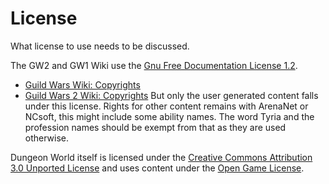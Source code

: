 # License

What license to use needs to be discussed.

The GW2 and GW1 Wiki use the [Gnu Free Documentation License 1.2](http://www.gnu.org/copyleft/fdl.html).
* [Guild Wars Wiki: Copyrights](http://wiki.guildwars.com/wiki/Guild_Wars_Wiki:Copyrights)
* [Guild Wars 2 Wiki: Copyrights](http://wiki.guildwars2.com/wiki/Guild_Wars_2_Wiki:Copyrights)
But only the user generated content falls under this license.
Rights for other content remains with ArenaNet or NCsoft, this might include some ability names.
The word Tyria and the profession names should be exempt from that as they are used otherwise.

Dungeon World itself is licensed under the [Creative Commons Attribution 3.0 Unported License](http://creativecommons.org/licenses/by/3.0/) and uses content under the [Open Game License](http://www.wizards.com/d20/files/OGLv1.0a.rtf).
